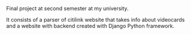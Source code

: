 Final project at second semester at my university.

It consists of a parser of citilink website that takes info about videocards and a website with backend created with Django Python framework.
